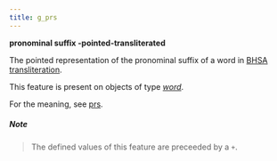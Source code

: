 ```yaml
---
title: g_prs
---
```


**pronominal suffix -pointed-transliterated**


The pointed representation of the pronominal suffix of a word in
[BHSA transliteration]({{site.shebanq}}/static/docs/BHSA-transcription.pdf).

This feature is present on objects of type [*word*](otype).

For the meaning, see [prs](prs).

##### Note
> The defined values of this feature are preceeded by a `+`.


